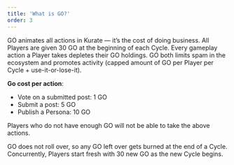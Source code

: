 ```yaml
---
title: 'What is GO?'
order: 3
---
```


GO animates all actions in Kurate — it’s the cost of doing business. All Players are given 30 GO at the beginning of each Cycle. Every gameplay action a Player takes depletes their GO holdings. GO both limits spam in the ecosystem and promotes activity (capped amount of GO per Player per Cycle + use-it-or-lose-it).

**Go cost per action**:

* Vote on a submitted post: 1 GO
* Submit a post: 5 GO
* Publish a Persona: 10 GO

Players who do not have enough GO will not be able to take the above actions.

GO does not roll over, so any GO left over gets burned at the end of a Cycle. Concurrently, Players start fresh with 30 new GO as the new Cycle begins.
